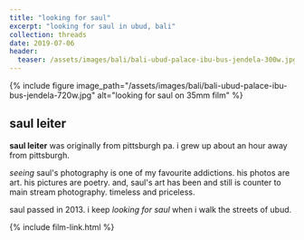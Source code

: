 ```yaml
---
title: "looking for saul"
excerpt: "looking for saul in ubud, bali"
collection: threads
date: 2019-07-06
header:
  teaser: /assets/images/bali/bali-ubud-palace-ibu-bus-jendela-300w.jpg
---
```


{% include figure image_path="/assets/images/bali/bali-ubud-palace-ibu-bus-jendela-720w.jpg" alt="looking for saul on 35mm film" %}

## saul leiter

**saul leiter** was originally from pittsburgh pa. i grew up about an hour away from pittsburgh.

*seeing* saul's photography is one of my favourite addictions. his photos are art. his pictures are poetry. and, saul's art has been and still is counter to main stream photography. timeless and priceless.

saul passed in 2013. i keep *looking for saul* when i walk the streets of ubud.

{% include film-link.html %}